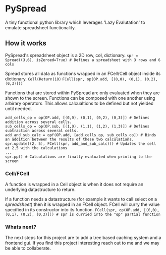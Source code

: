 # PySpread
A tiny functional python library which leverages 'Lazy Evalutation' to emulate spreadsheet functionality. 
## How it works
PySpread's spreadsheet object is a 2D row, col, dictionary.
`spr = Spread((3,6), isZeroed=True) # Defines a spreadsheet with 3 rows and 6 cols`

Spread stores all data as functions wrapped in an FCell/Cell object inside its dictionary.
`Cell(Return(10)`
`FCell(spr, op(OP.add, [(0,0), (0,1), (0,2), (0,3)]))`

Functions that are stored within PySpread are only evaluated when they are shown to the screen.
Functions can be composed with one another using arbirary operators. This allows calcualtions to be defined but not yielded until needed.
```
add_cells_op = op(OP.add, [(0,0), (0,1), (0,2), (0,3)]) # Defines addition across several cells.
sub_cells_op = op(OP.sub, [(1,0), (1,1), (1,2), (1,3)]) # Defines subtraction across several cells.
add_and_sub_calc = opf(OP.add, [add_cells_op, sub_cells_op]) # Binds an addition between the results of these two calculations.
spr.update((2, 5), FCell(spr, add_and_sub_calc))) # Updates the cell at 2,5 with the calculations
...
spr.pp() # Calculations are finally evaluated when printing to the screen
```

### Cell/FCell
A function is wrapped in a Cell object is when it does not require an underlying datastructure to return.

If a function needs a datastructure (for example it wants to call select on a *spreadsheet*) then it is wrapped in an FCell object. FCell will curry the value specified in its constructor into its function.
`FCell(spr, op(OP.add, [(0,0), (0,1), (0,2), (0,3)])) # spr is curried into the "op" partial function`

### Whats next?
The next steps for this project are to add a tree based caching system and a frontend gui. If you find this project interesting reach out to me and we may be able to collaberate.



